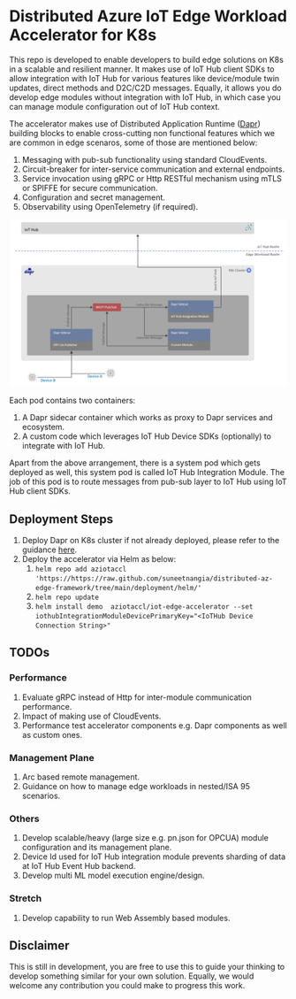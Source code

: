 # Distributed Azure IoT Edge Workload Accelerator for K8s

This repo is developed to enable developers to build edge solutions on K8s in a scalable and resilient manner. It makes use of IoT Hub client SDKs to allow integration with IoT Hub for various features like device/module twin updates, direct methods and D2C/C2D messages. Equally, it allows you do develop edge modules without integration with IoT Hub, in which case you can manage module configuration out of IoT Hub context.

The accelerator makes use of Distributed Application Runtime ([Dapr](https://dapr.io/)) building blocks to enable cross-cutting non functional features which we are common in edge scenaros, some of those are mentioned below:

1. Messaging with pub-sub functionality using standard CloudEvents.
2. Circuit-breaker for inter-service communication and external endpoints.
3. Service invocation using gRPC or Http RESTful mechanism using mTLS or SPIFFE for secure communication.
4. Configuration and secret management.
5. Observability using OpenTelemetry (if required).

![alt text](architecture/hld.png "Edge on K8s")

Each pod contains two containers:

1. A Dapr sidecar container which works as proxy to Dapr services and ecosystem.
2. A custom code which leverages IoT Hub Device SDKs (optionally) to integrate with IoT Hub.

Apart from the above arrangement, there is a system pod which gets deployed as well, this system pod is called IoT Hub Integration Module. The job of this pod is to route messages from pub-sub layer to IoT Hub using IoT Hub client SDKs.

## Deployment Steps

1. Deploy Dapr on K8s cluster if not already deployed, please refer to the guidance [here](https://docs.dapr.io/operations/hosting/kubernetes/kubernetes-deploy/#install-with-helm-advanced).
2. Deploy the accelerator via Helm as below:
   1. `helm repo add aziotaccl 'https://https://raw.github.com/suneetnangia/distributed-az-edge-framework/tree/main/deployment/helm/'`
   2. `helm repo update`
   3. `helm install demo  aziotaccl/iot-edge-accelerator --set iothubIntegrationModuleDevicePrimaryKey="<IoTHub Device Connection String>"`

## TODOs

### Performance

1. Evaluate gRPC instead of Http for inter-module communication performance.
2. Impact of making use of CloudEvents.
3. Performance test accelerator components e.g. Dapr components as well as custom ones.

### Management Plane

1. Arc based remote management.
2. Guidance on how to manage edge workloads in nested/ISA 95 scenarios.

### Others

1. Develop scalable/heavy (large size e.g. pn.json for OPCUA) module configuration and its management plane.
2. Device Id used for IoT Hub integration module prevents sharding of data at IoT Hub Event Hub backend.
3. Develop multi ML model execution engine/design.

### Stretch

1. Develop capability to run Web Assembly based modules.

## Disclaimer

This is still in development, you are free to use this to guide your thinking to develop something similar for your own solution. Equally, we would welcome any contribution you could make to progress this work.